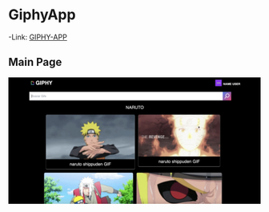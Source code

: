 # GiphyApp

-Link:
[GIPHY-APP](https://giphyappdev.netlify.app/)
## Main Page
![](src/assets/main.jpeg)

